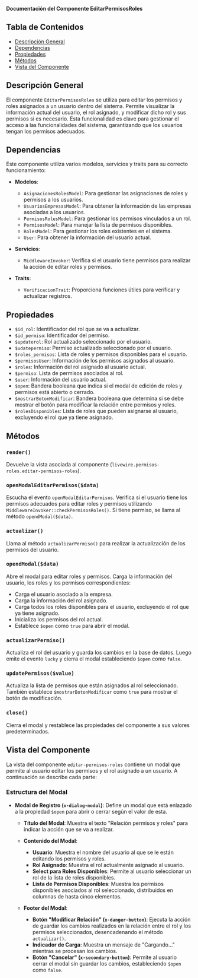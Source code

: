 **Documentación del Componente EditarPermisosRoles**

## Tabla de Contenidos
- [Descripción General](#descripción-general)
- [Dependencias](#dependencias)
- [Propiedades](#propiedades)
- [Métodos](#métodos)
- [Vista del Componente](#vista-del-componente)

## Descripción General
El componente `EditarPermisosRoles` se utiliza para editar los permisos y roles asignados a un usuario dentro del sistema. Permite visualizar la información actual del usuario, el rol asignado, y modificar dicho rol y sus permisos si es necesario. Esta funcionalidad es clave para gestionar el acceso a las funcionalidades del sistema, garantizando que los usuarios tengan los permisos adecuados.

## Dependencias
Este componente utiliza varios modelos, servicios y traits para su correcto funcionamiento:

- **Modelos**:
  - `AsignacionesRolesModel`: Para gestionar las asignaciones de roles y permisos a los usuarios.
  - `UsuariosEmpresasModel`: Para obtener la información de las empresas asociadas a los usuarios.
  - `PermisosRolesModel`: Para gestionar los permisos vinculados a un rol.
  - `PermisosModel`: Para manejar la lista de permisos disponibles.
  - `RolesModel`: Para gestionar los roles existentes en el sistema.
  - `User`: Para obtener la información del usuario actual.

- **Servicios**:
  - `MiddlewareInvoker`: Verifica si el usuario tiene permisos para realizar la acción de editar roles y permisos.

- **Traits**:
  - `VerificacionTrait`: Proporciona funciones útiles para verificar y actualizar registros.

## Propiedades
- `$id_rol`: Identificador del rol que se va a actualizar.
- `$id_permiso`: Identificador del permiso.
- `$updaterol`: Rol actualizado seleccionado por el usuario.
- `$udatepermiso`: Permiso actualizado seleccionado por el usuario.
- `$roles_permisos`: Lista de roles y permisos disponibles para el usuario.
- `$permisosUser`: Información de los permisos asignados al usuario.
- `$roles`: Información del rol asignado al usuario actual.
- `$permiso`: Lista de permisos asociados al rol.
- `$user`: Información del usuario actual.
- `$open`: Bandera booleana que indica si el modal de edición de roles y permisos está abierto o cerrado.
- `$mostrarBotonModificar`: Bandera booleana que determina si se debe mostrar el botón para modificar la relación entre permisos y roles.
- `$rolesDisponibles`: Lista de roles que pueden asignarse al usuario, excluyendo el rol que ya tiene asignado.

## Métodos

### `render()`
Devuelve la vista asociada al componente (`livewire.permisos-roles.editar-permisos-roles`).

### `openModalEditarPermisos($data)`
Escucha el evento `openModalEditarPermisos`. Verifica si el usuario tiene los permisos adecuados para editar roles y permisos utilizando `MiddlewareInvoker::checkPermisosRoles()`. Si tiene permiso, se llama al método `opendModal($data)`.

### `actualizar()`
Llama al método `actualizarPermiso()` para realizar la actualización de los permisos del usuario.

### `opendModal($data)`
Abre el modal para editar roles y permisos. Carga la información del usuario, los roles y los permisos correspondientes:
- Carga el usuario asociado a la empresa.
- Carga la información del rol asignado.
- Carga todos los roles disponibles para el usuario, excluyendo el rol que ya tiene asignado.
- Inicializa los permisos del rol actual.
- Establece `$open` como `true` para abrir el modal.

### `actualizarPermiso()`
Actualiza el rol del usuario y guarda los cambios en la base de datos. Luego emite el evento `lucky` y cierra el modal estableciendo `$open` como `false`.

### `updatePermisos($value)`
Actualiza la lista de permisos que están asignados al rol seleccionado. También establece `$mostrarBotonModificar` como `true` para mostrar el botón de modificación.

### `close()`
Cierra el modal y restablece las propiedades del componente a sus valores predeterminados.

## Vista del Componente
La vista del componente `editar-permisos-roles` contiene un modal que permite al usuario editar los permisos y el rol asignado a un usuario. A continuación se describe cada parte:

### Estructura del Modal
- **Modal de Registro (`x-dialog-modal`)**: Define un modal que está enlazado a la propiedad `$open` para abrir o cerrar según el valor de esta.
  
  - **Título del Modal**: Muestra el texto "Relación permisos y roles" para indicar la acción que se va a realizar.
  
  - **Contenido del Modal**:
    - **Usuario**: Muestra el nombre del usuario al que se le están editando los permisos y roles.
    - **Rol Asignado**: Muestra el rol actualmente asignado al usuario.
    - **Select para Roles Disponibles**: Permite al usuario seleccionar un rol de la lista de roles disponibles.
    - **Lista de Permisos Disponibles**: Muestra los permisos disponibles asociados al rol seleccionado, distribuidos en columnas de hasta cinco elementos.
  
  - **Footer del Modal**:
    - **Botón "Modificar Relación" (`x-danger-button`)**: Ejecuta la acción de guardar los cambios realizados en la relación entre el rol y los permisos seleccionados, desencadenando el método `actualizar()`.
    - **Indicador de Carga**: Muestra un mensaje de "Cargando..." mientras se procesan los cambios.
    - **Botón "Cancelar" (`x-secondary-button`)**: Permite al usuario cerrar el modal sin guardar los cambios, estableciendo `$open` como `false`.

